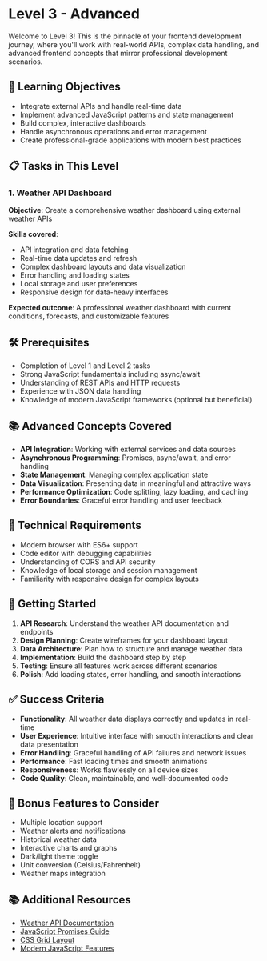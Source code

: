 # Level 3 - Advanced

Welcome to Level 3! This is the pinnacle of your frontend development journey, where you'll work with real-world APIs, complex data handling, and advanced frontend concepts that mirror professional development scenarios.

## 🎯 Learning Objectives

- Integrate external APIs and handle real-time data
- Implement advanced JavaScript patterns and state management
- Build complex, interactive dashboards
- Handle asynchronous operations and error management
- Create professional-grade applications with modern best practices

## 📋 Tasks in This Level

### 1. Weather API Dashboard
**Objective**: Create a comprehensive weather dashboard using external weather APIs

**Skills covered**:
- API integration and data fetching
- Real-time data updates and refresh
- Complex dashboard layouts and data visualization
- Error handling and loading states
- Local storage and user preferences
- Responsive design for data-heavy interfaces

**Expected outcome**: A professional weather dashboard with current conditions, forecasts, and customizable features

## 🛠️ Prerequisites

- Completion of Level 1 and Level 2 tasks
- Strong JavaScript fundamentals including async/await
- Understanding of REST APIs and HTTP requests
- Experience with JSON data handling
- Knowledge of modern JavaScript frameworks (optional but beneficial)

## 📚 Advanced Concepts Covered

- **API Integration**: Working with external services and data sources
- **Asynchronous Programming**: Promises, async/await, and error handling
- **State Management**: Managing complex application state
- **Data Visualization**: Presenting data in meaningful and attractive ways
- **Performance Optimization**: Code splitting, lazy loading, and caching
- **Error Boundaries**: Graceful error handling and user feedback

## 🔧 Technical Requirements

- Modern browser with ES6+ support
- Code editor with debugging capabilities
- Understanding of CORS and API security
- Knowledge of local storage and session management
- Familiarity with responsive design for complex layouts

## 🚀 Getting Started

1. **API Research**: Understand the weather API documentation and endpoints
2. **Design Planning**: Create wireframes for your dashboard layout
3. **Data Architecture**: Plan how to structure and manage weather data
4. **Implementation**: Build the dashboard step by step
5. **Testing**: Ensure all features work across different scenarios
6. **Polish**: Add loading states, error handling, and smooth interactions

## ✅ Success Criteria

- **Functionality**: All weather data displays correctly and updates in real-time
- **User Experience**: Intuitive interface with smooth interactions and clear data presentation
- **Error Handling**: Graceful handling of API failures and network issues
- **Performance**: Fast loading times and smooth animations
- **Responsiveness**: Works flawlessly on all device sizes
- **Code Quality**: Clean, maintainable, and well-documented code

## 🌟 Bonus Features to Consider

- Multiple location support
- Weather alerts and notifications
- Historical weather data
- Interactive charts and graphs
- Dark/light theme toggle
- Unit conversion (Celsius/Fahrenheit)
- Weather maps integration

## 📚 Additional Resources

- [Weather API Documentation](https://openweathermap.org/api)
- [JavaScript Promises Guide](https://developer.mozilla.org/en-US/docs/Web/JavaScript/Guide/Using_promises)
- [CSS Grid Layout](https://css-tricks.com/snippets/css/complete-guide-grid/)
- [Modern JavaScript Features](https://developer.mozilla.org/en-US/docs/Web/JavaScript/Guide)
